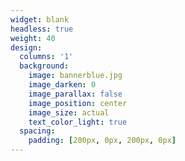 ```yaml
---
widget: blank
headless: true
weight: 40
design:
  columns: '1'
  background:
    image: bannerblue.jpg
    image_darken: 0
    image_parallax: false
    image_position: center
    image_size: actual
    text_color_light: true
  spacing:
    padding: [200px, 0px, 200px, 0px]
---
```

